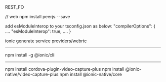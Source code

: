 REST_FO


// web
npm install peerjs --save

add esModuleInterop to your tsconfig.json as below:
"compilerOptions": {
    ....
    "esModuleInterop": true,
    ....
}

ionic generate service providers/webrtc


--------------------
npm install -g @ionic/cli

--------------------
npm install cordova-plugin-video-capture-plus
npm install @ionic-native/video-capture-plus
npm install @ionic-native/core
